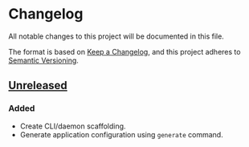 # Changelog

All notable changes to this project will be documented in this file.

The format is based on [Keep a Changelog](https://keepachangelog.com/en/1.0.0/),
and this project adheres to [Semantic Versioning](https://semver.org/spec/v2.0.0.html).

## [Unreleased]

### Added

- Create CLI/daemon scaffolding.
- Generate application configuration using `generate` command.

[Unreleased]: https://github.com/giantswarm/REPOSITORY_NAME/tree/master
